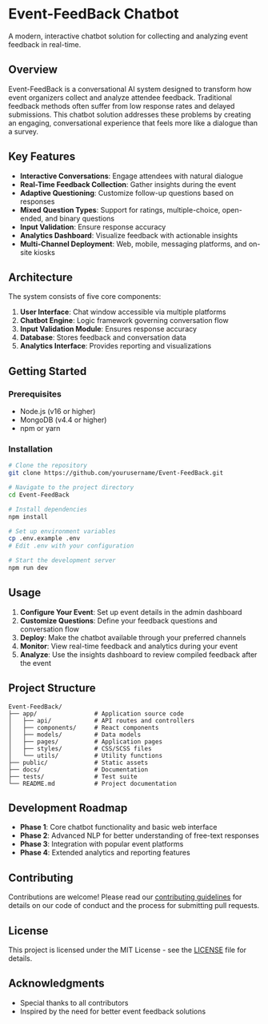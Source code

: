# Event-FeedBack Chatbot

A modern, interactive chatbot solution for collecting and analyzing event feedback in real-time.

## Overview

Event-FeedBack is a conversational AI system designed to transform how event organizers collect and analyze attendee feedback. Traditional feedback methods often suffer from low response rates and delayed submissions. This chatbot solution addresses these problems by creating an engaging, conversational experience that feels more like a dialogue than a survey.

## Key Features

- **Interactive Conversations**: Engage attendees with natural dialogue
- **Real-Time Feedback Collection**: Gather insights during the event
- **Adaptive Questioning**: Customize follow-up questions based on responses
- **Mixed Question Types**: Support for ratings, multiple-choice, open-ended, and binary questions
- **Input Validation**: Ensure response accuracy
- **Analytics Dashboard**: Visualize feedback with actionable insights
- **Multi-Channel Deployment**: Web, mobile, messaging platforms, and on-site kiosks

## Architecture

The system consists of five core components:
1. **User Interface**: Chat window accessible via multiple platforms
2. **Chatbot Engine**: Logic framework governing conversation flow
3. **Input Validation Module**: Ensures response accuracy
4. **Database**: Stores feedback and conversation data
5. **Analytics Interface**: Provides reporting and visualizations

## Getting Started

### Prerequisites
- Node.js (v16 or higher)
- MongoDB (v4.4 or higher)
- npm or yarn

### Installation
```bash
# Clone the repository
git clone https://github.com/yourusername/Event-FeedBack.git

# Navigate to the project directory
cd Event-FeedBack

# Install dependencies
npm install

# Set up environment variables
cp .env.example .env
# Edit .env with your configuration

# Start the development server
npm run dev
```

## Usage

1. **Configure Your Event**: Set up event details in the admin dashboard
2. **Customize Questions**: Define your feedback questions and conversation flow
3. **Deploy**: Make the chatbot available through your preferred channels
4. **Monitor**: View real-time feedback and analytics during your event
5. **Analyze**: Use the insights dashboard to review compiled feedback after the event

## Project Structure

```
Event-FeedBack/
├── app/                # Application source code
│   ├── api/            # API routes and controllers
│   ├── components/     # React components
│   ├── models/         # Data models
│   ├── pages/          # Application pages
│   ├── styles/         # CSS/SCSS files
│   └── utils/          # Utility functions
├── public/             # Static assets
├── docs/               # Documentation
├── tests/              # Test suite
└── README.md           # Project documentation
```

## Development Roadmap

- **Phase 1**: Core chatbot functionality and basic web interface
- **Phase 2**: Advanced NLP for better understanding of free-text responses
- **Phase 3**: Integration with popular event platforms
- **Phase 4**: Extended analytics and reporting features

## Contributing

Contributions are welcome! Please read our [contributing guidelines](CONTRIBUTING.md) for details on our code of conduct and the process for submitting pull requests.

## License

This project is licensed under the MIT License - see the [LICENSE](LICENSE) file for details.

## Acknowledgments

- Special thanks to all contributors
- Inspired by the need for better event feedback solutions